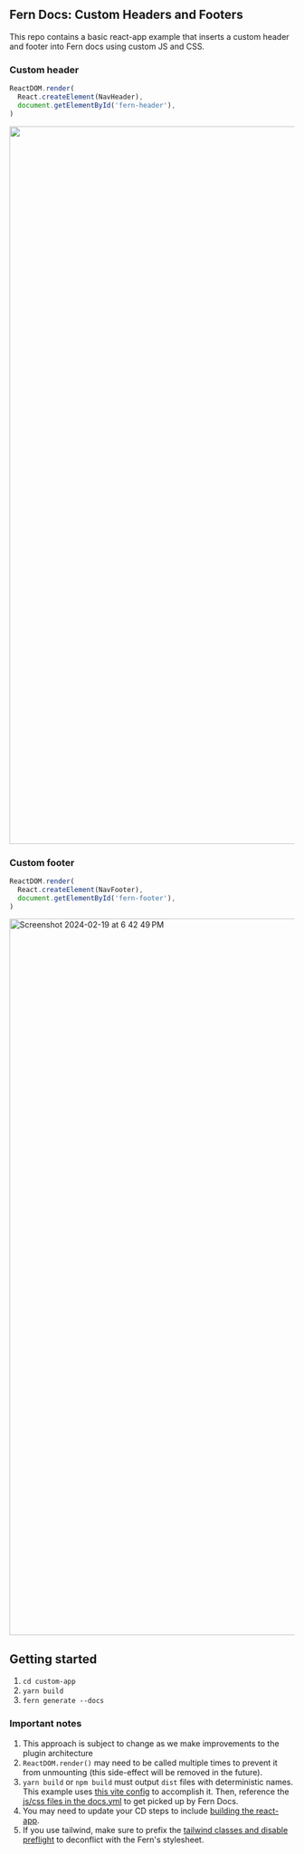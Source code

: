 ## Fern Docs: Custom Headers and Footers

This repo contains a basic react-app example that inserts a custom header and footer into Fern docs using custom JS and CSS.

### Custom header
```javascript
ReactDOM.render(
  React.createElement(NavHeader),
  document.getElementById('fern-header'),
)
```
<img width="1269" src="https://github.com/fern-api/docs-custom-js-example/assets/693032/a8c84dce-3a15-4464-87ee-7d3872e1fb2c">

### Custom footer
```javascript
ReactDOM.render(
  React.createElement(NavFooter),
  document.getElementById('fern-footer'),
)
```
<img width="1267" alt="Screenshot 2024-02-19 at 6 42 49 PM" src="https://github.com/fern-api/docs-custom-js-example/assets/693032/7cbfe507-4c47-4413-96da-fd291161562e">



## Getting started
1. `cd custom-app`
2. `yarn build`
3. `fern generate --docs`

### Important notes

1.  This approach is subject to change as we make improvements to the plugin architecture
2.  `ReactDOM.render()` may need to be called multiple times to prevent it from unmounting (this side-effect will be removed in the future).
3.  `yarn build` or `npm build` must output `dist` files with deterministic names. This example uses [this vite config](https://github.com/fern-api/docs-custom-js-example/blob/main/custom-app/vite.config.ts#L11-L12) to accomplish it. Then, reference the [js/css files in the docs.yml](https://github.com/fern-api/docs-custom-js-example/blob/main/fern/docs.yml#L22-L27) to get picked up by Fern Docs.
4. You may need to update your CD steps to include [building the react-app](https://github.com/fern-api/docs-custom-js-example/blob/main/.github/workflows/publish-docs.yml#L19-L24).
5. If you use tailwind, make sure to prefix the [tailwind classes and disable preflight](https://github.com/fern-api/docs-custom-js-example/blob/main/custom-app/tailwind.config.js#L66-L69) to deconflict with the Fern's stylesheet.
